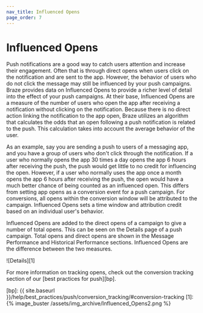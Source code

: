 ```yaml
---
nav_title: Influenced Opens
page_order: 7
---
```

# Influenced Opens

Push notifications are a good way to catch users attention and increase their engagement. Often that is through direct opens when users click on the notification and are sent to the app. However, the behavior of users who do not click the message may still be influenced by your push campaigns. Braze provides data on Influenced Opens to provide a richer level of detail into the effect of your push campaigns. At their base, Influenced Opens are a measure of the number of users who open the app after receiving a notification without clicking on the notification. Because there is no direct action linking the notification to the app open, Braze utilizes an algorithm that calculates the odds that an open following a push notification is related to the push. This calculation takes into account the average behavior of the user.

As an example, say you are sending a push to users of a messaging app, and you have a group of users who don't click through the notification. If a user who normally opens the app 30 times a day opens the app 6 hours after receiving the push, the push would get little to no credit for influencing the open. However, if a user who normally uses the app once a month opens the app 6 hours after receiving the push, the open would have a much better chance of being counted as an influenced open. This differs from setting app opens as a conversion event for a push campaign. For conversions, all opens within the conversion window will be attributed to the campaign. Influenced Opens sets a time window and attribution credit based on an individual user's behavior.

Influenced Opens are added to the direct opens of a campaign to give a number of total opens. This can be seen on the Details page of a push campaign. Total opens and direct opens are shown in the Message Performance and Historical Performance sections. Influenced Opens are the difference between the two measures.

![Details][1]

For more information on tracking opens, check out the conversion tracking section of our [best practices for push][bp].

[bp]: {{ site.baseurl }}/help/best_practices/push/conversion_tracking/#conversion-tracking
[1]: {% image_buster /assets/img_archive/Influenced_Opens2.png %}
